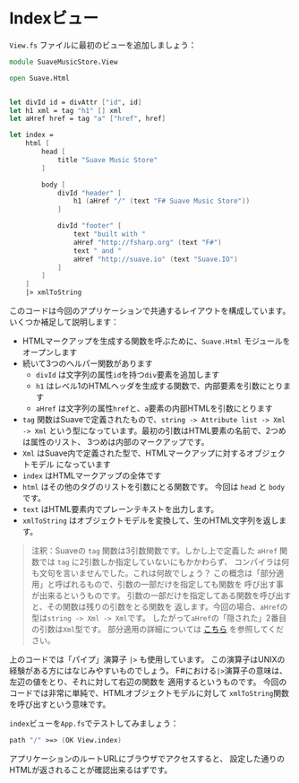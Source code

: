 Indexビュー
===========

`View.fs` ファイルに最初のビューを追加しましょう：

````fsharp
module SuaveMusicStore.View

open Suave.Html


let divId id = divAttr ["id", id]
let h1 xml = tag "h1" [] xml
let aHref href = tag "a" ["href", href]

let index =
    html [
        head [
            title "Suave Music Store"
        ]

        body [
            divId "header" [
                h1 (aHref "/" (text "F# Suave Music Store"))
            ]

            divId "footer" [
                text "built with "
                aHref "http://fsharp.org" (text "F#")
                text " and "
                aHref "http://suave.io" (text "Suave.IO")
            ]
        ]
    ]
    |> xmlToString
````

このコードは今回のアプリケーションで共通するレイアウトを構成しています。
いくつか補足して説明します：

* HTMLマークアップを生成する関数を呼ぶために、`Suave.Html` モジュールをオープンします
* 続いて3つのヘルパー関数があります
  * `divId` は文字列の属性`id`を持つ`div`要素を追加します
  * `h1` はレベル1のHTMLヘッダを生成する関数で、内部要素を引数にとります
  * `aHref` は文字列の属性`href`と、`a`要素の内部HTMLを引数にとります
* `tag` 関数はSuaveで定義されたもので、`string -> Attribute list -> Xml -> Xml`
  という型になっています。最初の引数はHTML要素の名前で、2つめは属性のリスト、
  3つめは内部のマークアップです。
* `Xml` はSuave内で定義された型で、HTMLマークアップに対するオブジェクトモデル
  になっています
* `index` はHTMLマークアップの全体です
* `html` はその他のタグのリストを引数にとる関数です。
  今回は `head` と `body` です。
* `text` はHTML要素内でプレーンテキストを出力します。
* `xmlToString` はオブジェクトモデルを変換して、生のHTML文字列を返します。

> 注釈：Suaveの `tag` 関数は3引数関数です。しかし上で定義した `aHref` 関数では
> `tag` に2引数しか指定していないにもかかわらず、
> コンパイラは何も文句を言いませんでした。これは何故でしょう？
> この概念は「部分適用」と呼ばれるもので、引数の一部だけを指定しても関数を
> 呼び出す事が出来るというものです。
> 引数の一部だけを指定してある関数を呼び出すと、その関数は残りの引数をとる関数を
> 返します。今回の場合、`aHref`の型は`string -> Xml -> Xml`です。
> したがって`aHref`の「隠された」2番目の引数は`Xml`型です。
> 部分適用の詳細については [こちら][partialapplication] を参照してください。

上のコードでは「パイプ」演算子 `|>` も使用しています。
この演算子はUNIXの経験がある方にはなじみやすいものでしょう。
F#における`|>`演算子の意味は、左辺の値をとり、それに対して右辺の関数を
適用するというものです。
今回のコードでは非常に単純で、HTMLオブジェクトモデルに対して
`xmlToString`関数を呼び出すという意味です。

`index`ビューを`App.fs`でテストしてみましょう：

````fsharp
path "/" >=> (OK View.index)
````

アプリケーションのルートURLにブラウザでアクセスすると、
設定した通りのHTMLが返されることが確認出来るはずです。

[partialapplication]: http://fsharpforfunandprofit.com/posts/partial-application/

